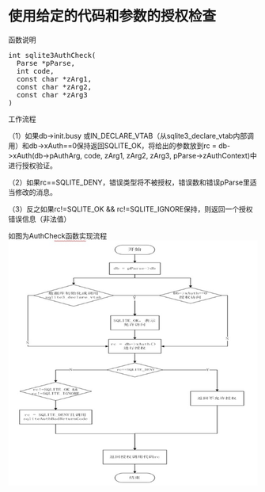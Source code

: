# 使用给定的代码和参数的授权检查
函数说明
<pre>
int sqlite3AuthCheck(
  Parse *pParse,
  int code,
  const char *zArg1,
  const char *zArg2,
  const char *zArg3
)</pre>

工作流程

（1）如果db->init.busy 或IN_DECLARE_VTAB（从sqlite3_declare_vtab内部调用）和db->xAuth==0保持返回SQLITE_OK，将给出的参数放到rc = db->xAuth(db->pAuthArg, code, zArg1, zArg2, zArg3, pParse->zAuthContext)中进行授权验证。

（2）如果rc==SQLITE_DENY，错误类型将不被授权，错误数和错误pParse里适当修改的消息。

（3）反之如果rc!=SQLITE_OK && rc!=SQLITE_IGNORE保持，则返回一个授权错误信息（非法值）

如图为AuthCheck函数实现流程
<img src='AuthCheck函数.jpg'>
